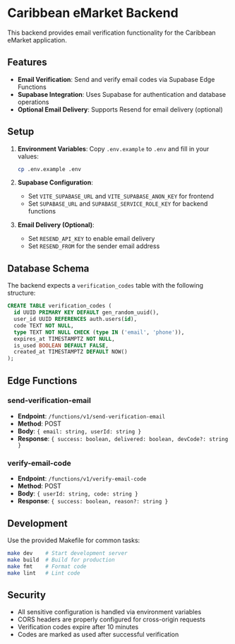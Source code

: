 # Caribbean eMarket Backend

This backend provides email verification functionality for the Caribbean eMarket application.

## Features

- **Email Verification**: Send and verify email codes via Supabase Edge Functions
- **Supabase Integration**: Uses Supabase for authentication and database operations
- **Optional Email Delivery**: Supports Resend for email delivery (optional)

## Setup

1. **Environment Variables**: Copy `.env.example` to `.env` and fill in your values:
   ```bash
   cp .env.example .env
   ```

2. **Supabase Configuration**: 
   - Set `VITE_SUPABASE_URL` and `VITE_SUPABASE_ANON_KEY` for frontend
   - Set `SUPABASE_URL` and `SUPABASE_SERVICE_ROLE_KEY` for backend functions

3. **Email Delivery (Optional)**:
   - Set `RESEND_API_KEY` to enable email delivery
   - Set `RESEND_FROM` for the sender email address

## Database Schema

The backend expects a `verification_codes` table with the following structure:

```sql
CREATE TABLE verification_codes (
  id UUID PRIMARY KEY DEFAULT gen_random_uuid(),
  user_id UUID REFERENCES auth.users(id),
  code TEXT NOT NULL,
  type TEXT NOT NULL CHECK (type IN ('email', 'phone')),
  expires_at TIMESTAMPTZ NOT NULL,
  is_used BOOLEAN DEFAULT FALSE,
  created_at TIMESTAMPTZ DEFAULT NOW()
);
```

## Edge Functions

### send-verification-email
- **Endpoint**: `/functions/v1/send-verification-email`
- **Method**: POST
- **Body**: `{ email: string, userId: string }`
- **Response**: `{ success: boolean, delivered: boolean, devCode?: string }`

### verify-email-code
- **Endpoint**: `/functions/v1/verify-email-code`
- **Method**: POST
- **Body**: `{ userId: string, code: string }`
- **Response**: `{ success: boolean, reason?: string }`

## Development

Use the provided Makefile for common tasks:

```bash
make dev    # Start development server
make build  # Build for production
make fmt    # Format code
make lint   # Lint code
```

## Security

- All sensitive configuration is handled via environment variables
- CORS headers are properly configured for cross-origin requests
- Verification codes expire after 10 minutes
- Codes are marked as used after successful verification